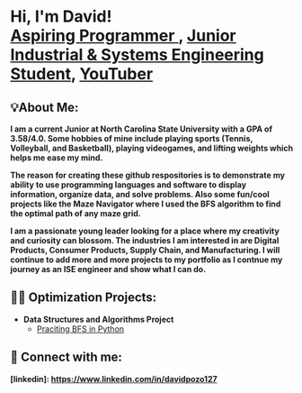 <h1>Hi, I'm David! <br/><a href="https://github.com/dpozo2127">Aspiring Programmer </a>, <a href="https://www.linkedin.com/in/davidpozo127">Junior Industrial & Systems Engineering Student</a>, <a href="https://www.youtube.com/c/joshmadakor">YouTuber</a></h1>

<h2>💡About Me:</h2>
<b> I am a current Junior at North Carolina State University with a GPA of 3.58/4.0. Some hobbies of mine include playing sports (Tennis, Volleyball, and Basketball), playing videogames, and lifting weights which helps me ease my mind. </b> 

<b>The reason for creating these github respositories is to demonstrate my ability to use programming languages and software to display information, organize data, and solve problems. Also some fun/cool projects like the Maze Navigator where I used the BFS algorithm to find the optimal path of any maze grid. </b>

<b>I am a passionate young leader looking for a place where my creativity and curiosity can blossom. The industries I am interested in are Digital Products, Consumer Products, Supply Chain, and Manufacturing. I will continue to add more and more projects to my portfolio as I contnue my journey as an ISE engineer and show what I can do. </b>


<h2>👨‍💻 Optimization Projects:</h2>

- <b>Data Structures and Algorithms Project </b>
  - [Praciting BFS in Python](https://github.com/dpozo2127/MazeNavigatorProject)



<h2> 🤳 Connect with me:</h2>

<b> [linkedin]: https://www.linkedin.com/in/davidpozo127</b>

<!--
**joshmadakor1/joshmadakor1** is a ✨ _special_ ✨ repository because its `README.md` (this file) appears on your GitHub profile.

Here are some ideas to get you started:

- 🔭 I’m currently working on ...
- 🌱 I’m currently learning ...
- 👯 I’m looking to collaborate on ...
- 🤔 I’m looking for help with ...
- 💬 Ask me about ...
- 📫 How to reach me: ...
- 😄 Pronouns: ...
- ⚡ Fun fact: ...
-->
